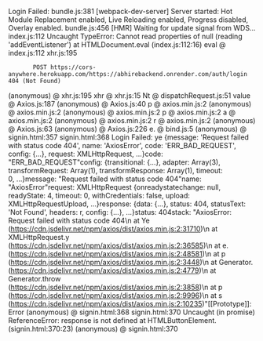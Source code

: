 Login Failed: bundle.js:381 [webpack-dev-server] Server started: Hot Module Replacement enabled, Live Reloading enabled, Progress disabled, Overlay enabled.
bundle.js:456 [HMR] Waiting for update signal from WDS...
index.js:112 Uncaught TypeError: Cannot read properties of null (reading 'addEventListener')
    at HTMLDocument.eval (index.js:112:16)
eval @ index.js:112
xhr.js:195 
            
            
           POST https://cors-anywhere.herokuapp.com/https://abhirebackend.onrender.com/auth/login 404 (Not Found)
(anonymous) @ xhr.js:195
xhr @ xhr.js:15
Nt @ dispatchRequest.js:51
value @ Axios.js:187
(anonymous) @ Axios.js:40
p @ axios.min.js:2
(anonymous) @ axios.min.js:2
(anonymous) @ axios.min.js:2
p @ axios.min.js:2
a @ axios.min.js:2
(anonymous) @ axios.min.js:2
r @ axios.min.js:2
(anonymous) @ Axios.js:63
(anonymous) @ Axios.js:226
e.<computed> @ bind.js:5
(anonymous) @ signin.html:357
signin.html:368  Login Failed: ye {message: 'Request failed with status code 404', name: 'AxiosError', code: 'ERR_BAD_REQUEST', config: {…}, request: XMLHttpRequest, …}code: "ERR_BAD_REQUEST"config: {transitional: {…}, adapter: Array(3), transformRequest: Array(1), transformResponse: Array(1), timeout: 0, …}message: "Request failed with status code 404"name: "AxiosError"request: XMLHttpRequest {onreadystatechange: null, readyState: 4, timeout: 0, withCredentials: false, upload: XMLHttpRequestUpload, …}response: {data: {…}, status: 404, statusText: 'Not Found', headers: r, config: {…}, …}status: 404stack: "AxiosError: Request failed with status code 404\n    at Ye (https://cdn.jsdelivr.net/npm/axios/dist/axios.min.js:2:31710)\n    at XMLHttpRequest.y (https://cdn.jsdelivr.net/npm/axios/dist/axios.min.js:2:36585)\n    at e.<anonymous> (https://cdn.jsdelivr.net/npm/axios/dist/axios.min.js:2:48581)\n    at p (https://cdn.jsdelivr.net/npm/axios/dist/axios.min.js:2:3448)\n    at Generator.<anonymous> (https://cdn.jsdelivr.net/npm/axios/dist/axios.min.js:2:4779)\n    at Generator.throw (https://cdn.jsdelivr.net/npm/axios/dist/axios.min.js:2:3858)\n    at p (https://cdn.jsdelivr.net/npm/axios/dist/axios.min.js:2:9996)\n    at s (https://cdn.jsdelivr.net/npm/axios/dist/axios.min.js:2:10235)"[[Prototype]]: Error
(anonymous) @ signin.html:368
signin.html:370 Uncaught (in promise) ReferenceError: response is not defined
    at HTMLButtonElement.<anonymous> (signin.html:370:23)
(anonymous) @ signin.html:370

